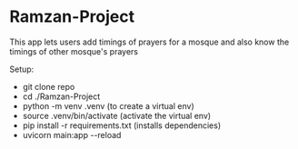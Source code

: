 # Ramzan-Project
This app lets users add timings of prayers for a mosque and also know the timings of other mosque's prayers

Setup:
- git clone repo
- cd ./Ramzan-Project
- python -m venv .venv (to create a virtual env)
- source .venv/bin/activate (activate the virtual env)
- pip install -r requirements.txt (installs dependencies)
- uvicorn main:app --reload
